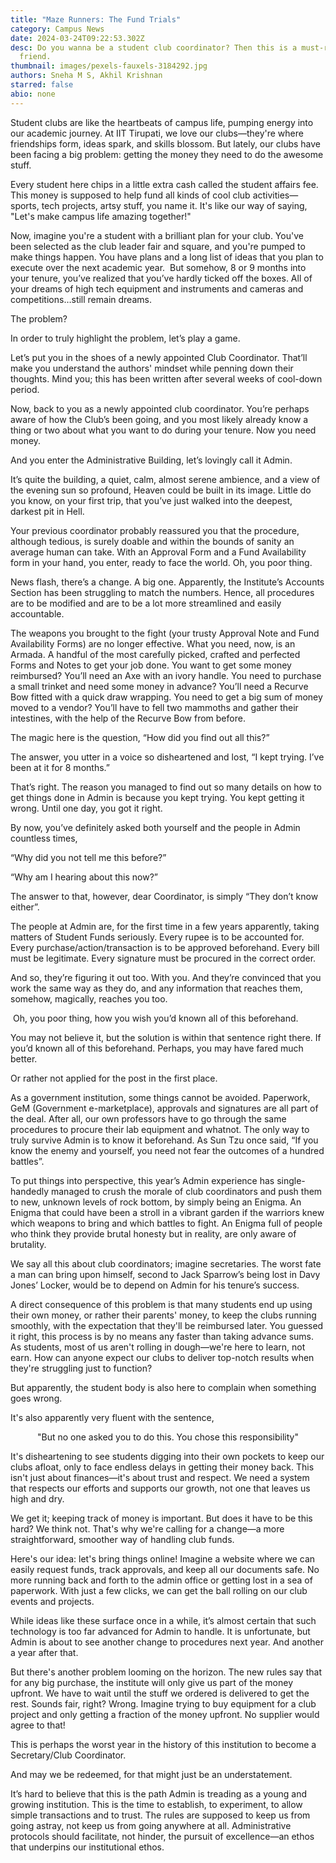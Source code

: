 ```yaml
---
title: "Maze Runners: The Fund Trials"
category: Campus News
date: 2024-03-24T09:22:53.302Z
desc: Do you wanna be a student club coordinator? Then this is a must-read, my
  friend.
thumbnail: images/pexels-fauxels-3184292.jpg
authors: Sneha M S, Akhil Krishnan
starred: false
abio: none
---
```

<!--StartFragment-->

Student clubs are like the heartbeats of campus life, pumping energy into our academic journey. At IIT Tirupati, we love our clubs—they're where friendships form, ideas spark, and skills blossom. But lately, our clubs have been facing a big problem: getting the money they need to do the awesome stuff.

Every student here chips in a little extra cash called the student affairs fee. This money is supposed to help fund all kinds of cool club activities—sports, tech projects, artsy stuff, you name it. It's like our way of saying, "Let's make campus life amazing together!"

Now, imagine you're a student with a brilliant plan for your club. You've been selected as the club leader fair and square, and you're pumped to make things happen. You have plans and a long list of ideas that you plan to execute over the next academic year.  But somehow, 8 or 9 months into your tenure, you’ve realized that you’ve hardly ticked off the boxes. All of your dreams of high tech equipment and instruments and cameras and competitions…still remain dreams. 

The problem? 

In order to truly highlight the problem, let’s play a game.

Let’s put you in the shoes of a newly appointed Club Coordinator. That’ll make you understand the authors' mindset while penning down their thoughts. Mind you; this has been written after several weeks of cool-down period. 

Now, back to you as a newly appointed club coordinator. You’re perhaps aware of how the Club’s been going, and you most likely already know a thing or two about what you want to do during your tenure. Now you need money.

And you enter the Administrative Building, let’s lovingly call it Admin.

It’s quite the building, a quiet, calm, almost serene ambience, and a view of the evening sun so profound, Heaven could be built in its image. Little do you know, on your first trip, that you’ve just walked into the deepest, darkest pit in Hell.

Your previous coordinator probably reassured you that the procedure, although tedious, is surely doable and within the bounds of sanity an average human can take. With an Approval Form and a Fund Availability form in your hand, you enter, ready to face the world. Oh, you poor thing.

News flash, there’s a change. A big one. Apparently, the Institute’s Accounts Section has been struggling to match the numbers. Hence, all procedures are to be modified and are to be a lot more streamlined and easily accountable.

The weapons you brought to the fight (your trusty Approval Note and Fund Availability Forms) are no longer effective. What you need, now, is an Armada. A handful of the most carefully picked, crafted and perfected Forms and Notes to get your job done. You want to get some money reimbursed? You’ll need an Axe with an ivory handle. You need to purchase a small trinket and need some money in advance? You’ll need a Recurve Bow fitted with a quick draw wrapping. You need to get a big sum of money moved to a vendor? You’ll have to fell two mammoths and gather their intestines, with the help of the Recurve Bow from before.

The magic here is the question, “How did you find out all this?”

The answer, you utter in a voice so disheartened and lost, “I kept trying. I’ve been at it for 8 months.”

That’s right. The reason you managed to find out so many details on how to get things done in Admin is because you kept trying. You kept getting it wrong. Until one day, you got it right.

By now, you’ve definitely asked both yourself and the people in Admin countless times,

“Why did you not tell me this before?”

“Why am I hearing about this now?”

The answer to that, however, dear Coordinator, is simply “They don’t know either”.

The people at Admin are, for the first time in a few years apparently, taking matters of Student Funds seriously. Every rupee is to be accounted for. Every purchase/action/transaction is to be approved beforehand. Every bill must be legitimate. Every signature must be procured in the correct order.

And so, they’re figuring it out too. With you. And they’re convinced that you work the same way as they do, and any information that reaches them, somehow, magically, reaches you too.

 Oh, you poor thing, how you wish you’d known all of this beforehand.

You may not believe it, but the solution is within that sentence right there. If you’d known all of this beforehand. Perhaps, you may have fared much better.

Or rather not applied for the post in the first place.

As a government institution, some things cannot be avoided. Paperwork, GeM (Government e-marketplace), approvals and signatures are all part of the deal. After all, our own professors have to go through the same procedures to procure their lab equipment and whatnot. The only way to truly survive Admin is to know it beforehand. As Sun Tzu once said, “If you know the enemy and yourself, you need not fear the outcomes of a hundred battles”.

To put things into perspective, this year’s Admin experience has single-handedly managed to crush the morale of club coordinators and push them to new, unknown levels of rock bottom, by simply being an Enigma. An Enigma that could have been a stroll in a vibrant garden if the warriors knew which weapons to bring and which battles to fight. An Enigma full of people who think they provide brutal honesty but in reality, are only aware of brutality.

We say all this about club coordinators; imagine secretaries. The worst fate a man can bring upon himself, second to Jack Sparrow’s being lost in Davy Jones’ Locker, would be to depend on Admin for his tenure’s success.

A direct consequence of this problem is that many students end up using their own money, or rather their parents' money, to keep the clubs running smoothly, with the expectation that they'll be reimbursed later. You guessed it right, this process is by no means any faster than taking advance sums. As students, most of us aren't rolling in dough—we're here to learn, not earn. How can anyone expect our clubs to deliver top-notch results when they're struggling just to function? 

But apparently, the student body is also here to complain when something goes wrong. 

It's also apparently very fluent with the sentence, 

<p style="text-align: center;align:center;">"But no one asked you to do this. You chose this responsibility"</p>

It's disheartening to see students digging into their own pockets to keep our clubs afloat, only to face endless delays in getting their money back. This isn't just about finances—it's about trust and respect. We need a system that respects our efforts and supports our growth, not one that leaves us high and dry.

We get it; keeping track of money is important. But does it have to be this hard? We think not. That's why we're calling for a change—a more straightforward, smoother way of handling club funds.

Here's our idea: let's bring things online! Imagine a website where we can easily request funds, track approvals, and keep all our documents safe. No more running back and forth to the admin office or getting lost in a sea of paperwork. With just a few clicks, we can get the ball rolling on our club events and projects.

While ideas like these surface once in a while, it’s almost certain that such technology is too far advanced for Admin to handle. It is unfortunate, but Admin is about to see another change to procedures next year. And another a year after that. 

But there's another problem looming on the horizon. The new rules say that for any big purchase, the institute will only give us part of the money upfront. We have to wait until the stuff we ordered is delivered to get the rest. Sounds fair, right? Wrong. Imagine trying to buy equipment for a club project and only getting a fraction of the money upfront. No supplier would agree to that!

This is perhaps the worst year in the history of this institution to become a Secretary/Club Coordinator.

And may we be redeemed, for that might just be an understatement.

It’s hard to believe that this is the path Admin is treading as a young and growing institution. This is the time to establish, to experiment, to allow simple transactions and to trust. The rules are supposed to keep us from going astray, not keep us from going anywhere at all. Administrative protocols should facilitate, not hinder, the pursuit of excellence—an ethos that underpins our institutional ethos.

<!--EndFragment-->